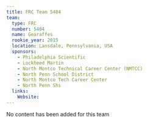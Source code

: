 ```yaml
---
title: FRC Team 5404
team:
  type: FRC
  number: 5404
  name: Gearaffes
  rookie_year: 2015
  location: Lansdale, Pennsylvania, USA
  sponsors:
    - Philadelphia Scientific
    - Lockheed Martin
    - North Montco Technical Career Center (NMTCC)
    - North Penn School District
    - North Montco Tech Career Center
    - North Penn Shs
  links:
    Website: 
---
```

No content has been added for this team